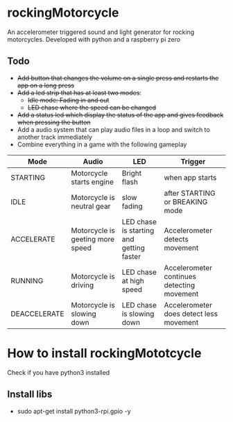 # rockingMotorcycle
An accelerometer triggered sound and light generator for rocking motorcycles. Developed with python and a raspberry pi zero

## Todo

- ~~Add button that changes the volume on a single press and restarts the app on a long press~~
- ~~Add a led strip that has at least two modes~~:
  - ~~Idle mode: Fading in and out~~
  - ~~LED chase where the speed can be changed~~
- ~~Add a status led which display the status of the app and gives feedback when pressing the button~~
- Add a audio system that can play audio files in a loop and switch to another track immediately
- Combine everything in a game with the following gameplay


| Mode  | Audio |  LED | Trigger |
| ------------- | ------------- | ------------- | ------------- |
| STARTING  | Motorcycle starts engine  |  Bright flash |  when app starts |
| IDLE  | Motorcycle is neutral gear  | slow fading | after STARTING or BREAKING mode| 
| ACCELERATE| Motorcycle is geeting more speed | LED chase is starting  and getting faster |Accelerometer detects movement | 
| RUNNING | Motorcycle is driving | LED chase at high speed | Accelerometer continues detecting movement |
| DEACCELERATE | Motorcycle is slowing down | LED chase is slowing down | Accelerometer does detect less movement |

# How to install rockingMototcycle
Check if you have python3 installed
## Install libs
- sudo apt-get install python3-rpi.gpio -y
